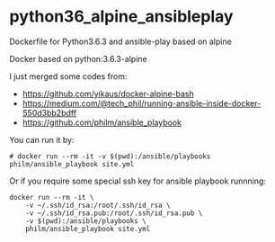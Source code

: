 # python36_alpine_ansibleplay

Dockerfile for Python3.6.3 and ansible-play based on alpine


Docker based on python:3.6.3-alpine

I just merged some codes from:

- https://github.com/yikaus/docker-alpine-bash
- https://medium.com/@tech_phil/running-ansible-inside-docker-550d3bb2bdff
- https://github.com/philm/ansible_playbook

You can run it by:

```
# docker run --rm -it -v $(pwd):/ansible/playbooks philm/ansible_playbook site.yml
```

Or if you require some special ssh key for ansible playbook runnning:
```
docker run --rm -it \
    -v ~/.ssh/id_rsa:/root/.ssh/id_rsa \
    -v ~/.ssh/id_rsa.pub:/root/.ssh/id_rsa.pub \
    -v $(pwd):/ansible/playbooks \
    philm/ansible_playbook site.yml
```